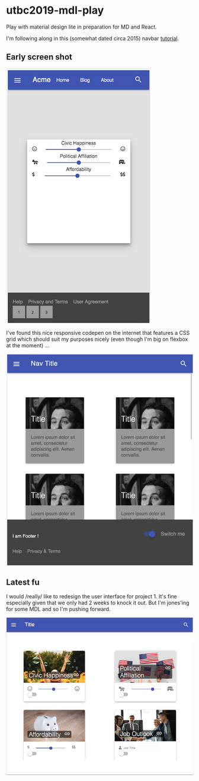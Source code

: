 # utbc2019-mdl-play

Play with material design lite in preparation for MD and React.

I'm following along in this (somewhat dated circa 2015) navbar [tutorial](https://webdesign.tutsplus.com/tutorials/learning-material-design-lite-navigation--cms-24565).

## Early screen shot

![alt](docs/img/mdl-screen-shot.png)

I've found this nice responsive codepen on the internet that features a CSS grid which should suit my purposes nicely (even though I'm big on flexbox at the moment) ...

![alt](docs/img/mdl-screen-shot-2.png)

## Latest fu

I would /really/ like to redesign the user interface for project 1.  It's fine especially given that we only had 2 weeks to knock it out.  But I'm jones'ing for some MDL and so I'm pushing forward.

![alt](docs/img/mdl-screen-shot-3.png)
